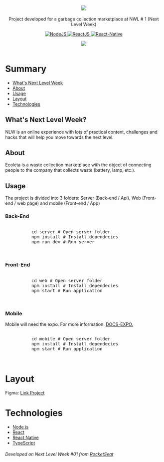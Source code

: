 <header>
  <h1 align="center">
    <img src="https://github.com/nivaldoandrade/Next-Level-Week---Booster/blob/master/readmeFiles/logo.png" />
  </h1>
  <p align="center">Project developed for a garbage collection marketplace at NWL # 1 (Next Level Week)</p>
  <p align="center">
    <a href="https://nodejs.org/en/" rel="nofollow">
        <img src="https://camo.githubusercontent.com/aed2c3876a97dab0bdadd00ece0a12f9291d1dab/68747470733a2f2f696d672e736869656c64732e696f2f7374617469632f76313f6c6162656c3d4e6f6465266d6573736167653d4a5326636f6c6f723d626c75653f7374796c653d706c6173746963266c6f676f3d4e6f64652e6a73" alt="NodeJS" data-canonical-src="https://img.shields.io/static/v1?label=Node&amp;message=JS&amp;color=blue?style=plastic&amp;logo=Node.js" style="max-width:100%;">
    </a>
    <a href="https://reactjs.org/" rel="nofollow">
        <img src="https://camo.githubusercontent.com/2fa18e428de4a1b7917b25f79b23633301dc152b/68747470733a2f2f696d672e736869656c64732e696f2f7374617469632f76313f6c6162656c3d5265616374266d6573736167653d4a5326636f6c6f723d626c75653f7374796c653d706c6173746963266c6f676f3d5265616374" alt="ReactJS" data-canonical-src="https://img.shields.io/static/v1?label=React&amp;message=JS&amp;color=blue?style=plastic&amp;logo=React" style="max-width:100%;">
    </a>
    <a href="https://reactnative.dev/" rel="nofollow">
        <img src="https://camo.githubusercontent.com/099a86b814c13bf9dbb1ebc651bd48740ba1de1a/68747470733a2f2f696d672e736869656c64732e696f2f7374617469632f76313f6c6162656c3d5265616374266d6573736167653d4e617469766526636f6c6f723d626c75653f7374796c653d706c6173746963266c6f676f3d5265616374" alt="React-Native" data-canonical-src="https://img.shields.io/static/v1?label=React&amp;message=Native&amp;color=blue?style=plastic&amp;logo=React" style="max-width:100%;">
    </a>
  </p>
  <p align="center">
    <img src="https://github.com/nivaldoandrade/Next-Level-Week---Booster/blob/master/readmeFiles/Ecoleta.png" />
  </p>
  </header>
  
 <main>
  <h1>Summary</h1>
  <ul>
    <li><a href="#What's Next Level Week">What's Next Level Week</a></li>
    <li><a href="#About">About</a></li>
    <li><a href="#Usage">Usage</a></li>
    <li><a href="#Layout">Layout</a></li>
    <li><a href="#Technologies">Technologies</a></li>
  </ul>
  
  <h2>What's Next Level Week?</h2>
  <p>NLW is an online experience with lots of practical content, challenges and hacks that will help you move towards the next level.</p>

  <h2>About</h2>
  <p>Ecoleta is a waste collection marketplace with the object of connecting people to the company that collects waste (battery, lamp, etc.).</p>
  
  <h2>Usage</h2>
    <p>The project is divided into 3 folders: Server (Back-end / Api), Web (Front-end / web page) and mobile (Front-end / App)</p>
    <p>
      <h3>Back-End</h3>
      <pre>
        <span>
          cd server # Open server folder
          npm install # Install dependecies
          npm run dev # Run server
        </span>
      </pre>
    </p>
    <p>
      <h3>Front-End</h3>
      <pre>
        <span>
          cd web # Open server folder
          npm install # Install dependecies
          npm start # Run application
        </span>
      </pre>
    </p>
    <p>
      <h3>Mobile</h3>
      <p>Mobile will need the expo. For more information: <a href="https://docs.expo.io/">DOCS-EXPO.</a></p>
      <pre>
        <span>
          cd mobile # Open server folder
          npm install # Install dependecies
          npm start # Run application
        </span>
      </pre>
    </p>
    <p>
    <h1>Layout</h1>
      <p>
        Figma: 
        <a href="https://www.figma.com/file/NgTleRioKgkKaub5x8w1z5/Ecoleta?node-id=0%3A1">Link Project</a>
      </p>
    </p>
    <p>
      <h1>Technologies</h1>
      <ul>
        <li><a href="https://nodejs.org/en/" rel="nofollow">Node.js</a></li>
        <li><a href="https://reactjs.org" rel="nofollow">React</a></li>
        <li><a href="https://facebook.github.io/react-native/" rel="nofollow">React Native</a></li>
        <li><a href="https://www.typescriptlang.org/" rel="nofollow">TypeScript</a></li>
      </ul>
    </p>
    <p>
      <h6>Developed on Next Level Week #01 from <a href="<a href="https://rocketseat.com.br">RocketSeat</a></h6>
    </p>
 </main>


